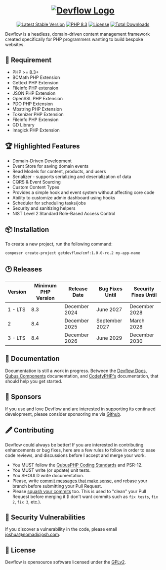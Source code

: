 <h1 align="center">
    <a href="https://getdevflow.com/" target="_blank"><img src="https://downloads.joshuaparker.blog/images/Devflow-Logo.png" alt="Devflow Logo"></a>
</h1>

<p align="center">
    <a href="https://getdevflow.com/"><img src="https://img.shields.io/packagist/v/getdevflow/cmf?label=Devflow" alt="Latest Stable Version"></a>
    <a href="https://www.php.net/"><img src="https://img.shields.io/badge/PHP-8.3-777BB4.svg?style=flat&logo=php" alt="PHP 8.3"/></a>
    <a href="https://packagist.org/packages/getdevflow/cmf"><img src="https://img.shields.io/packagist/l/getdevflow/cmf" alt="License"></a>
    <a href="https://packagist.org/packages/getdevflow/cmf"><img src="https://img.shields.io/packagist/dt/getdevflow/cmf" alt="Total Downloads"></a>
</p>

Devflow is a headless, domain-driven content management framework created specifically for PHP programmers wanting to build bespoke websites.

## 📍 Requirement
- PHP >= 8.3+
- BCMath PHP Extension
- Gettext PHP Extension
- Fileinfo PHP extension
- JSON PHP Extension
- OpenSSL PHP Extension
- PDO PHP Extension 
- Mbstring PHP Extension 
- Tokenizer PHP Extension
- Fileinfo PHP Extension
- GD Library
- Imagick PHP Extension

## 🏆 Highlighted Features
- Domain-Driven Development
- Event Store for saving domain events
- Read Models for content, products, and users
- Serializer - supports serializing and deserialization of data
- CQRS & Event Sourcing
- Custom Content Types
- Provides a simple hook and event system without affecting core code
- Ability to customize admin dashboard using hooks
- Scheduler for scheduling tasks/jobs
- Security and sanitizing helpers
- NIST Level 2 Standard Role-Based Access Control

## 📦 Installation

To create a new project, run the following command:

```bash
composer create-project getdevflow/cmf:1.0.0-rc.2 my-app-name
```

## 🕑 Releases

| Version | Minimum PHP Version | Release Date  | Bug Fixes Until | Security Fixes Until |
|---------|---------------------|---------------|-----------------|----------------------|
| 1 - LTS | 8.3                 | December 2024 | June 2027       | December 2028        |
| 2       | 8.4                 | December 2025 | September 2027  | March 2028           |
| 3 - LTS | 8.4                 | December 2026 | June 2029       | December 2030        |

## 📘 Documentation

Documentation is still a work in progress. Between the [Devflow Docs](https://docs.getdevflow.com/), [Qubus Components](https://docs.qubusphp.com/) documentation,
and [CodefyPHP's](https://codefyphp.com/documentation/) documentation, that should help you get started.

## 🙌 Sponsors

If you use and love Devflow and are interested in supporting its continued development, please consider sponsoring me via [Github](https://github.com/sponsors/nomadicjosh).

## 🖋 Contributing

Devflow could always be better! If you are interested in contributing enhancements or bug fixes, here are a few
rules to follow in order to ease code reviews, and discussions before I accept and merge your work.
- You MUST follow the [QubusPHP Coding Standards](https://github.com/QubusPHP/qubus-coding-standard) and PSR-12.
- You MUST write (or update) unit tests.
- You SHOULD write documentation.
- Please, write [commit messages that make sense](http://tbaggery.com/2008/04/19/a-note-about-git-commit-messages.html),
  and rebase your branch before submitting your Pull Request.
- Please [squash your commits](http://gitready.com/advanced/2009/02/10/squashing-commits-with-rebase.html) too.
  This is used to "clean" your Pull Request before merging it (I don't want commits such as `fix tests`, `fix 2`, `fix 3`,
  etc.).

## 🔐 Security Vulnerabilities

If you discover a vulnerability in the code, please email [joshua@nomadicjosh.com](mailto:joshua@nomadicjosh.com).

## 📄 License

Devflow is opensource software licensed under the [GPLv2](https://opensource.org/license/gpl-2-0).